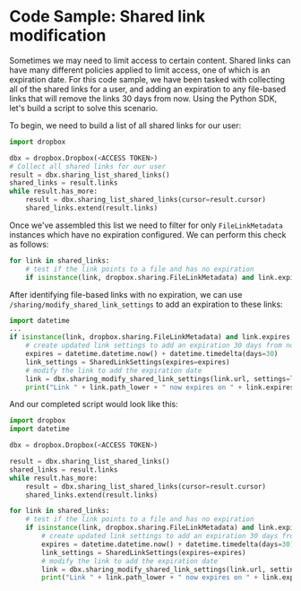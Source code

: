 # Code Sample: Shared link modification

Sometimes we may need to limit access to certain content. Shared links can have many different policies applied to limit access, one of which is an expiration date. For this code sample, we have been tasked with collecting all of the shared links for a user, and adding an expiration to any file-based links that will remove the links 30 days from now. Using the Python SDK, let's build a script to solve this scenario.

To begin, we need to build a list of all shared links for our user:

```python
import dropbox

dbx = dropbox.Dropbox(<ACCESS TOKEN>)
# Collect all shared links for our user
result = dbx.sharing_list_shared_links()
shared_links = result.links
while result.has_more:
	result = dbx.sharing_list_shared_links(cursor=result.cursor)
	shared_links.extend(result.links)
```

Once we've assembled this list we need to filter for only `FileLinkMetadata` instances which have no expiration configured. We can perform this check as follows:

```python
for link in shared_links:
	# test if the link points to a file and has no expiration
	if isinstance(link, dropbox.sharing.FileLinkMetadata) and link.expires is None:
```

After identifying file-based links with no expiration, we can use `/sharing/modify_shared_link_settings` to add an expiration to these links:

```python
import datetime
...
if isinstance(link, dropbox.sharing.FileLinkMetadata) and link.expires is None:
    # create updated link settings to add an expiration 30 days from now
    expires = datetime.datetime.now() + datetime.timedelta(days=30)
    link_settings = SharedLinkSettings(expires=expires)
    # modify the link to add the expiration date
    link = dbx.sharing_modify_shared_link_settings(link.url, settings=link_settings)
    print("Link " + link.path_lower + " now expires on " + link.expires.strftime("%Y-%m-%d %H:%M:%S"))
```

And our completed script would look like this:

```python
import dropbox
import datetime

dbx = dropbox.Dropbox(<ACCESS TOKEN>)

result = dbx.sharing_list_shared_links()
shared_links = result.links
while result.has_more:
    result = dbx.sharing_list_shared_links(cursor=result.cursor)
    shared_links.extend(result.links)

for link in shared_links:
    # test if the link points to a file and has no expiration
    if isinstance(link, dropbox.sharing.FileLinkMetadata) and link.expires is None:
        # create updated link settings to add an expiration 30 days from now
        expires = datetime.datetime.now() + datetime.timedelta(days=30)
        link_settings = SharedLinkSettings(expires=expires)
        # modify the link to add the expiration date
        link = dbx.sharing_modify_shared_link_settings(link.url, settings=link_settings)
        print("Link " + link.path_lower + " now expires on " + link.expires.strftime("%Y-%m-%d %H:%M:%S"))
```